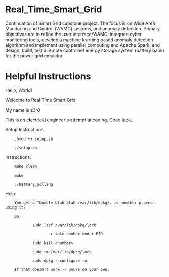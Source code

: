 # Real_Time_Smart_Grid
Continuation of Smart Grid capstone project. The focus is on Wide Area Monitoring and Control (WAMC) systems, and anomaly detection. Primary objectives are to refine the user interface/WAMC, integrate cyber monitoring tools, develop a machine learning based anomaly detection algorithm and implement using parallel computing and Apache Spark, and design, build, test a remote controlled energy storage system (battery bank) for the power grid emulator. 


# Helpful Instructions
Hello, World!

Welcome to Real Time Smart Grid

My name is z3r0


This is an electrical engineer's attempt at coding. Good luck.

Setup Instructions:

        chmod +x setup.sh

        ./setup.sh

Instructions:

        make clean

        make

        ./battery_polling

Help:

        You get a "Unable blah blah /var/lib/dpkg/. is another process using it?

        Do:

                sudo lsof /var/lib/dpkg/lock

                        > take number under PID

                sudo kill <number>

                sudo rm /var/lib/dpkg/lock

                sudo dpkg --configure -a

        If that doesn't work -- youre on your own.


